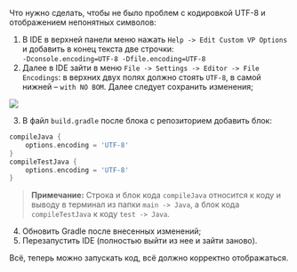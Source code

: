 Что нужно сделать, чтобы не было проблем с кодировкой UTF-8 и отображением непонятных символов:
1. В IDE в верхней панели меню нажать `Help -> Edit Custom VP Options` и добавить в конец текста две строчки:  
`-Dconsole.encoding=UTF-8
-Dfile.encoding=UTF-8`
2. Далее в IDE зайти в меню `File -> Settings -> Editor -> File Encodings`:
в верхних двух полях должно стоять `UTF-8`, в самой нижней – `with NO BOM`. Далее следует сохранить изменения;

![](https://raw.githubusercontent.com/qa-guru/knowledge-base/main/img/utf8_1.jpg)

3. В файл  `build.gradle` после блока с репозиторием добавить блок:
```groovy
compileJava {
    options.encoding = 'UTF-8'
}
compileTestJava {
    options.encoding = 'UTF-8'
}
```
> **Примечание:** Строка и блок кода `compileJava` относится к коду и выводу в терминал из папки `main -> Java`, а блок кода `compileTestJava` к коду `test -> Java`. 

4. Обновить Gradle после внесенных изменений;
5. Перезапустить IDE (полностью выйти из нее и зайти заново).   

Всё, теперь можно запускать код, всё должно корректно отображаться.
